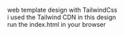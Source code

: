 web template design with TailwindCss  
i used the Tailwind CDN in this design  
run the index.html in your browser